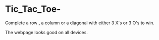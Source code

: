 # Tic_Tac_Toe-
Complete a row , a column or a diagonal with either 3 X's or 3 O's to win. 

The webpage looks good on all devices.
